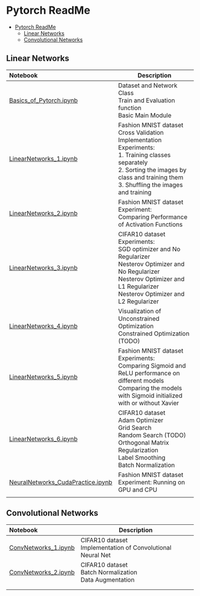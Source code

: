 # Pytorch ReadMe

   * [Pytorch ReadMe](#pytorch-readme)
      * [Linear Networks](#linear-networks)
      * [Convolutional Networks](#convolutional-networks)

## Linear Networks

| Notebook                                                     | Description                                                  |
| :----------------------------------------------------------- | ------------------------------------------------------------ |
| [Basics_of_Pytorch.ipynb](https://github.com/elifcansuyildiz/DeepLearningNotebooks/blob/main/Basics_of_pytorch.ipynb) | Dataset and Network Class  <br />Train and Evaluation function <br />Basic Main Module |
| [LinearNetworks_1.ipynb](https://github.com/elifcansuyildiz/DeepLearningNotebooks/blob/main/LinearNetworks_1.ipynb) | Fashion MNIST dataset            <br />Cross Validation Implementation                     <br />Experiments: <br />1. Training classes separately  <br />2. Sorting the images by class and training them                  <br />3. Shuffling the images and training |
| [LinearNetworks_2.ipynb](https://github.com/elifcansuyildiz/DeepLearningNotebooks/blob/main/LinearNetworks_2.ipynb) | Fashion MNIST dataset            <br />Experiment:<br />Comparing Performance of Activation Functions |
| [LinearNetworks_3.ipynb](https://github.com/elifcansuyildiz/DeepLearningNotebooks/blob/main/LinearNetworks_3.ipynb) | CIFAR10 dataset<br />Experiments:<br />SGD optimizer and No Regularizer<br />Nesterov Optimizer and No Regularizer<br />Nesterov Optimizer and L1 Regularizer<br />Nesterov Optimizer and L2 Regularizer |
| [LinearNetworks_4.ipynb](https://github.com/elifcansuyildiz/DeepLearningNotebooks/blob/main/LinearNetworks_4.ipynb) | Visualization of Unconstrained Optimization<br />Constrained Optimization (TODO) |
| [LinearNetworks_5.ipynb](https://github.com/elifcansuyildiz/DeepLearningNotebooks/blob/main/LinearNetworks_5.ipynb) | Fashion MNIST dataset<br />Experiments:<br />Comparing Sigmoid and ReLU performance on different models Comparing the models with Sigmoid initialized with or without Xavier |
| [LinearNetworks_6.ipynb](https://github.com/elifcansuyildiz/DeepLearningNotebooks/blob/main/LinearNetworks_6.ipynb) | CIFAR10 dataset<br />Adam Optimizer <br />Grid Search <br />Random Search (TODO)<br />Orthogonal Matrix Regularization<br />Label Smoothing  <br />Batch Normalization |
| [NeuralNetworks_CudaPractice.ipynb](https://github.com/elifcansuyildiz/DeepLearningNotebooks/blob/main/LinearNetworks_CudaPractice.ipynb) | Fashion MNIST dataset<br />Experiment: Running on GPU and CPU |
|                                                              |                                                              |



## Convolutional Networks


| Notebook                                                     | Description                                                  |
| :----------------------------------------------------------- | ------------------------------------------------------------ |
| [ConvNetworks_1.ipynb](https://github.com/elifcansuyildiz/DeepLearningNotebooks/blob/main/ConvNetworks_1.ipynb) | CIFAR10 dataset<br />Implementation of Convolutional Neural Net |
| [ConvNetworks_2.ipynb](https://github.com/elifcansuyildiz/DeepLearningNotebooks/blob/main/ConvNetworks_2.ipynb) | CIFAR10 dataset<br />Batch Normalization<br />Data Augmentation |
|                                                              |                                                              |
|                                                              |                                                              |





